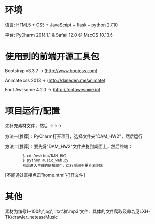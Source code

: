 # 环境
语言: HTML5 + CSS + JavaScript + flask + python 2.7.10
  
平台: PyCharm 2018.1.1 & Safari 12.0 @ MacOS 10.13.6

# 使用到的前端开源工具包
Bootstrap v3.3.7 -> (http://www.bootcss.com)
  
Animate.css 2013 -> (http://daneden.me/animate)
  
Font Awesome 4.2.0 -> (http://fontawesome.io)

# 项目运行/配置
先补充素材文件，然后 ->->->

方法一[推荐]：PyCharm打开项目，选择文件夹"DAM_HW2"，然后运行
  
方法二[推荐]：要先将"DAM_HW2"文件夹拖到桌面上，然后终端：
  
			$ cd Desktop/DAM_HW2
			$ python music_web.py
			然后进入生成的链接即可，运行期间不要关闭终端
  [不能通过直接点击"home.html"打开文件]

# 其他
素材为编号1~100的'.jpg', '.txt'和'.mp3'文件，具体的文件爬取及命名见LXH-TK/crawler_neteaseMusic
  
